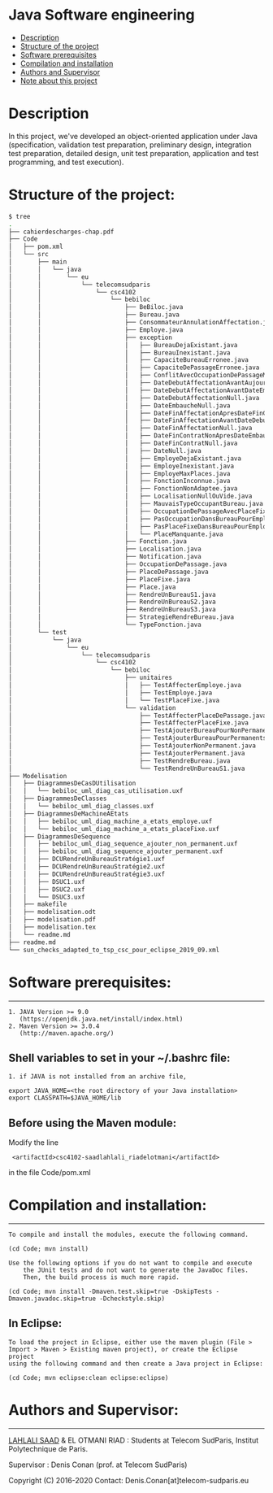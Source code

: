 # Java Software engineering

- [Description](#description)
- [Structure of the project](#structure-of-the-project)
- [Software prerequisites](#software-prerequisites)
- [Compilation and installation](#compilation-and-installation)
- [Authors and Supervisor](#authors-and-supervisor)
- [Note about this project](#note-about-this-project)



# Description
In this project, we've developed an object-oriented application under Java (specification, validation test preparation, preliminary design, integration test preparation, detailed design, unit test preparation, application and test programming, and test execution).

# Structure of the project:
```bash
$ tree
.
├── cahierdescharges-chap.pdf
├── Code
│   ├── pom.xml
│   └── src
│       ├── main
│       │   └── java
│       │       └── eu
│       │           └── telecomsudparis
│       │               └── csc4102
│       │                   └── bebiloc
│       │                       ├── BeBiloc.java
│       │                       ├── Bureau.java
│       │                       ├── ConsommateurAnnulationAffectation.java
│       │                       ├── Employe.java
│       │                       ├── exception
│       │                       │   ├── BureauDejaExistant.java
│       │                       │   ├── BureauInexistant.java
│       │                       │   ├── CapaciteBureauErronee.java
│       │                       │   ├── CapaciteDePassageErronee.java
│       │                       │   ├── ConflitAvecOccupationDePassageMemeLieu.java
│       │                       │   ├── DateDebutAffectationAvantAujourdhui.java
│       │                       │   ├── DateDebutAffectationAvantDateEmbauche.java
│       │                       │   ├── DateDebutAffectationNull.java
│       │                       │   ├── DateEmbaucheNull.java
│       │                       │   ├── DateFinAffectationApresDateFinContrat.java
│       │                       │   ├── DateFinAffectationAvantDateDebutAffectation.java
│       │                       │   ├── DateFinAffectationNull.java
│       │                       │   ├── DateFinContratNonApresDateEmbauche.java
│       │                       │   ├── DateFinContratNull.java
│       │                       │   ├── DateNull.java
│       │                       │   ├── EmployeDejaExistant.java
│       │                       │   ├── EmployeInexistant.java
│       │                       │   ├── EmployeMaxPlaces.java
│       │                       │   ├── FonctionInconnue.java
│       │                       │   ├── FonctionNonAdaptee.java
│       │                       │   ├── LocalisationNullOuVide.java
│       │                       │   ├── MauvaisTypeOccupantBureau.java
│       │                       │   ├── OccupationDePassageAvecPlaceFixeMemeLieu.java
│       │                       │   ├── PasOccupationDansBureauPourEmployeADate.java
│       │                       │   ├── PasPlaceFixeDansBureauPourEmploye.java
│       │                       │   └── PlaceManquante.java
│       │                       ├── Fonction.java
│       │                       ├── Localisation.java
│       │                       ├── Notification.java
│       │                       ├── OccupationDePassage.java
│       │                       ├── PlaceDePassage.java
│       │                       ├── PlaceFixe.java
│       │                       ├── Place.java
│       │                       ├── RendreUnBureauS1.java
│       │                       ├── RendreUnBureauS2.java
│       │                       ├── RendreUnBureauS3.java
│       │                       ├── StrategieRendreBureau.java
│       │                       └── TypeFonction.java
│       └── test
│           └── java
│               └── eu
│                   └── telecomsudparis
│                       └── csc4102
│                           └── bebiloc
│                               ├── unitaires
│                               │   ├── TestAffecterEmploye.java
│                               │   ├── TestEmploye.java
│                               │   └── TestPlaceFixe.java
│                               └── validation
│                                   ├── TestAffecterPlaceDePassage.java
│                                   ├── TestAffecterPlaceFixe.java
│                                   ├── TestAjouterBureauPourNonPermanents.java
│                                   ├── TestAjouterBureauPourPermanents.java
│                                   ├── TestAjouterNonPermanent.java
│                                   ├── TestAjouterPermanent.java
│                                   ├── TestRendreBureau.java
│                                   └── TestRendreUnBureauS1.java
├── Modelisation
│   ├── DiagrammesDeCasDUtilisation
│   │   └── bebiloc_uml_diag_cas_utilisation.uxf
│   ├── DiagrammesDeClasses
│   │   └── bebiloc_uml_diag_classes.uxf
│   ├── DiagrammesDeMachineAEtats
│   │   ├── bebiloc_uml_diag_machine_a_etats_employe.uxf
│   │   └── bebiloc_uml_diag_machine_a_etats_placeFixe.uxf
│   ├── DiagrammesDeSequence
│   │   ├── bebiloc_uml_diag_sequence_ajouter_non_permanent.uxf
│   │   ├── bebiloc_uml_diag_sequence_ajouter_permanent.uxf
│   │   ├── DCURendreUnBureauStratégie1.uxf
│   │   ├── DCURendreUnBureauStratégie2.uxf
│   │   ├── DCURendreUnBureauStratégie3.uxf
│   │   ├── DSUC1.uxf
│   │   ├── DSUC2.uxf
│   │   └── DSUC3.uxf
│   ├── makefile
│   ├── modelisation.odt
│   ├── modelisation.pdf
│   ├── modelisation.tex
│   └── readme.md
├── readme.md
└── sun_checks_adapted_to_tsp_csc_pour_eclipse_2019_09.xml
```

# Software prerequisites:
-----------------------
	1. JAVA Version >= 9.0
	   (https://openjdk.java.net/install/index.html)
	2. Maven Version >= 3.0.4
	   (http://maven.apache.org/)

Shell variables to set in your ~/.bashrc file:
----------------------------------------------
	1. if JAVA is not installed from an archive file,
```
export JAVA_HOME=<the root directory of your Java installation>
export CLASSPATH=$JAVA_HOME/lib
```

Before using the Maven module:
------------------------------
Modify the line 
```
 <artifactId>csc4102-saadlahlali_riadelotmani</artifactId>
```
in the file Code/pom.xml

# Compilation and installation:
-----------------------------
	To compile and install the modules, execute the following command.
```
(cd Code; mvn install)
```
	Use the following options if you do not want to compile and execute
        the JUnit tests and do not want to generate the JavaDoc files.
        Then, the build process is much more rapid.
```
(cd Code; mvn install -Dmaven.test.skip=true -DskipTests -Dmaven.javadoc.skip=true -Dcheckstyle.skip)
```

In Eclipse:
-----------
	To load the project in Eclipse, either use the maven plugin (File >
	Import > Maven > Existing maven project), or create the Eclipse project
	using the following command and then create a Java project in Eclipse:
```
(cd Code; mvn eclipse:clean eclipse:eclipse)
```

# Authors and Supervisor:
-----------
[LAHLALI SAAD](https://www.linkedin.com/in/saad-lahlali/) & EL OTMANI RIAD : Students at Telecom SudParis, Institut Polytechnique de Paris.


Supervisor : Denis Conan (prof. at Telecom SudParis)
	
Copyright (C) 2016-2020
Contact: Denis.Conan[at]telecom-sudparis.eu
